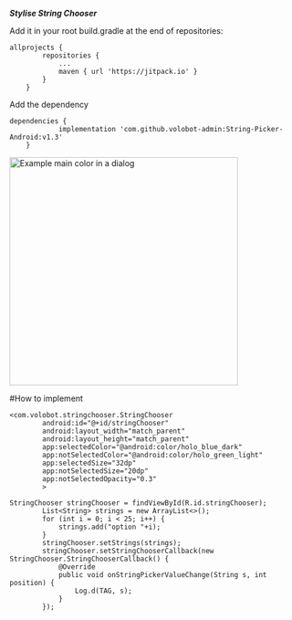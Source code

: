 ***Stylise String Chooser***

Add it in your root build.gradle at the end of repositories:

```
allprojects {
		repositories {
			...
			maven { url 'https://jitpack.io' }
		}
	}
```

Add the dependency
```
dependencies {
	        implementation 'com.github.volobot-admin:String-Picker-Android:v1.3'
	}
```

<img title="Example main color in a dialog" src="https://raw.githubusercontent.com/volobot-admin/String-Picker-Android/master/screenshot-1561442914285.jpg?raw=true" width="400" />

#How to implement
```
<com.volobot.stringchooser.StringChooser
        android:id="@+id/stringChooser"
        android:layout_width="match_parent"
        android:layout_height="match_parent"
        app:selectedColor="@android:color/holo_blue_dark"
        app:notSelectedColor="@android:color/holo_green_light"
        app:selectedSize="32dp"
        app:notSelectedSize="20dp"
        app:notSelectedOpacity="0.3"
        >
```
```
StringChooser stringChooser = findViewById(R.id.stringChooser);
        List<String> strings = new ArrayList<>();
        for (int i = 0; i < 25; i++) {
            strings.add("option "+i);
        }
        stringChooser.setStrings(strings);
        stringChooser.setStringChooserCallback(new StringChooser.StringChooserCallback() {
            @Override
            public void onStringPickerValueChange(String s, int position) {
                Log.d(TAG, s);
            }
        });
```
